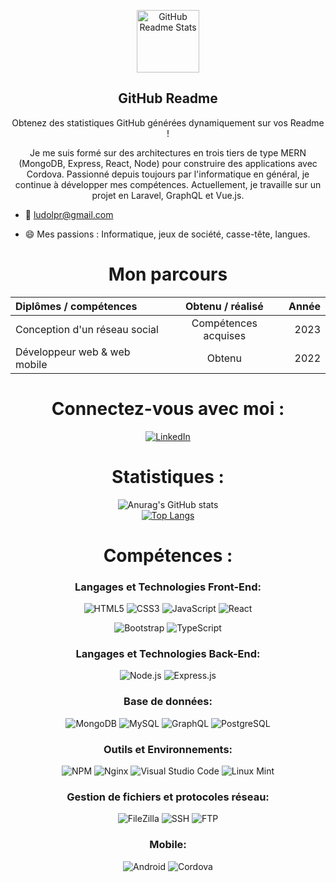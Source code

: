 <p align="center">
 
 <img width="100px" src="https://res.cloudinary.com/anuraghazra/image/upload/v1594908242/logo_ccswme.svg" align="center" alt="GitHub Readme Stats" />
 <h2 align="center">GitHub Readme</h2>
 <p align="center">Obtenez des statistiques GitHub générées dynamiquement sur vos Readme !</p>
</p>

<center>

Je me suis formé sur des architectures en trois tiers de type MERN (MongoDB, Express, React, Node) pour construire des applications avec Cordova. Passionné depuis toujours par l'informatique en général, je continue à développer mes compétences. Actuellement, je travaille sur un projet en Laravel, GraphQL et Vue.js.

</center>

- :email: ludolpr@gmail.com

- :smile:  Mes passions : Informatique, jeux de société, casse-tête, langues.

<h1 align="center">Mon parcours</h1>

<div align="center">

| Diplômes / compétences        | Obtenu / réalisé        |  Année  |
| :---                          | :----:                  |    ---: |
| Conception d'un réseau social | Compétences acquises    | 2023    |
| Développeur web & web mobile  | Obtenu                  | 2022    |

</div>

<h1 align="center">Connectez-vous avec moi :</h1>

<div align="center">
 
<!-- -->
 
 <!--
![GitHub dernier commit](liens)
![GitHub followers](liens)
![GitHub watchers](liens)
 -->
[![LinkedIn](https://img.shields.io/badge/LinkedIn-0A66C2?style=for-the-badge&logo=linkedin&logoColor=white&style=social)](https://www.linkedin.com/in/ludovic-leprout-7b1635244/)

</div>

<h1 align="center">Statistiques :</h1>

<div align="center">
 
![Anurag's GitHub stats](https://github-readme-stats.vercel.app/api?username=ludolpr&theme=chartreuse-dark&show_icons=true) <br>
[![Top Langs](https://github-readme-stats.vercel.app/api/top-langs/?username=ludolpr&layout=compact)](https://github.com/anuraghazra/github-readme-stats)

</div>

<h1 align="center">Compétences :</h1>

<div align="center">
 
 ### Langages et Technologies Front-End:
 
<!-- Vos autres compétences Front-End ici -->

![HTML5](https://img.shields.io/badge/HTML5-10%23E34F26.svg?style=for-the-badge&logo=html5&logoColor=white)
![CSS3](https://img.shields.io/badge/CSS3-%231572B6.svg?style=for-the-badge&logo=css3&logoColor=white)
![JavaScript](https://img.shields.io/badge/JavaScript-%23323330.svg?style=for-the-badge&logo=javascript&logoColor=%23F7DF1E)
![React](https://img.shields.io/badge/React-61DAFB?style=for-the-badge&logo=react&logoColor=white)
<!-- ![Vue.js](https://img.shields.io/badge/Vue.js-4FC08D?style=for-the-badge&logo=vue.js&logoColor=white) -->
![Bootstrap](https://img.shields.io/badge/Bootstrap-%23563D7C.svg?style=for-the-badge&logo=bootstrap&logoColor=white) 
![TypeScript](https://img.shields.io/badge/TypeScript-%23007ACC.svg?style=for-the-badge&logo=typescript&logoColor=white)

</div>

<div align="center">

### Langages et Technologies Back-End: 

<!-- Vos autres compétences Back-End ici -->
<!-- ![Laravel](https://img.shields.io/badge/Laravel-FF2D20?style=for-the-badge&logo=laravel&logoColor=white) -->
![Node.js](https://img.shields.io/badge/Node.js-6DA55F?style=for-the-badge&logo=node.js&logoColor=white)
![Express.js](https://img.shields.io/badge/Express.js-%23404d59.svg?style=for-the-badge&logo=express&logoColor=%2361DAFB)


</div>

<div align="center">

 ### Base de données:
 
<!-- Vos autres compétences en base de données ici -->

![MongoDB](https://img.shields.io/badge/MongoDB-4DB33D?style=for-the-badge&logo=mongodb&logoColor=white)
![MySQL](https://img.shields.io/badge/MySQL-%2300f.svg?style=for-the-badge&logo=mysql&logoColor=white)
![GraphQL](https://img.shields.io/badge/GraphQL-E10098?style=for-the-badge&logo=graphql&logoColor=white)
![PostgreSQL](https://img.shields.io/badge/PostgreSQL-336791?style=for-the-badge&logo=postgresql&logoColor=white)
</div>

<div align="center">

### Outils et Environnements: 
<!-- Vos autres outils et environnements ici -->

![NPM](https://img.shields.io/badge/NPM-%23000000.svg?style=for-the-badge&logo=npm&logoColor=white)
![Nginx](https://img.shields.io/badge/Nginx-%23009639.svg?style=for-the-badge&logo=nginx&logoColor=white)
![Visual Studio Code](https://img.shields.io/badge/Visual%20Studio%20Code-0078d7.svg?style=for-the-badge&logo=visual-studio-code&logoColor=white)
![Linux Mint](https://img.shields.io/badge/Linux%20Mint-87CF3E?style=for-the-badge&logo=Linux%20Mint&logoColor=white)
</div>

<div align="center">

 ### Gestion de fichiers et protocoles réseau:
<!-- Vos autres compétences en gestion de fichiers et protocoles réseau ici -->

![FileZilla](https://img.shields.io/badge/FileZilla-%23B9B6B3.svg?style=for-the-badge&logo=filezilla&logoColor=white)
![SSH](https://img.shields.io/badge/SSH-%23007A88.svg?style=for-the-badge&logo=ssh&logoColor=white)
![FTP](https://img.shields.io/badge/FTP-%23009639.svg?style=for-the-badge&logo=ftp&logoColor=white)

</div>

<div align="center">
 
### Mobile:
<!-- Vos autres compétences mobile ici -->

![Android](https://img.shields.io/badge/Android-3DDC84?style=for-the-badge&logo=android&logoColor=white)
![Cordova](https://img.shields.io/badge/Cordova-35434F?style=for-the-badge&logo=apache-cordova&logoColor=white)


</div>
